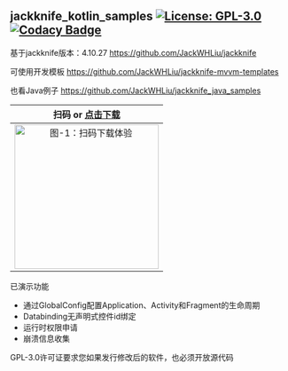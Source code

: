 ## jackknife_kotlin_samples [![License: GPL-3.0](https://img.shields.io/badge/license-GPL--3.0-orange.svg)](https://www.gnu.org/licenses/gpl-3.0) [![Codacy Badge](https://api.codacy.com/project/badge/Grade/1a21d48d466644cdbcb57a1889abea5b)](https://www.codacy.com/app/JackWHLiu/jackknife_kotlin_samples?utm_source=github.com&amp;utm_medium=referral&amp;utm_content=JackWHLiu/jackknife_kotlin_samples&amp;utm_campaign=Badge_Grade)

基于jackknife版本：4.10.27  https://github.com/JackWHLiu/jackknife

可使用开发模板 https://github.com/JackWHLiu/jackknife-mvvm-templates

也看Java例子 https://github.com/JackWHLiu/jackknife_java_samples

| 扫码 or [点击下载](https://github.com/JackWHLiu/jackknife_kotlin_samples/raw/master/preview/app-release.apk)  |
| :--------:   |
| <img src="/preview/icon/apk_qr.png" alt="图-1：扫码下载体验" width="260px" />       |

已演示功能

- 通过GlobalConfig配置Application、Activity和Fragment的生命周期
- Databinding无声明式控件id绑定
- 运行时权限申请
- 崩溃信息收集

GPL-3.0许可证要求您如果发行修改后的软件，也必须开放源代码

